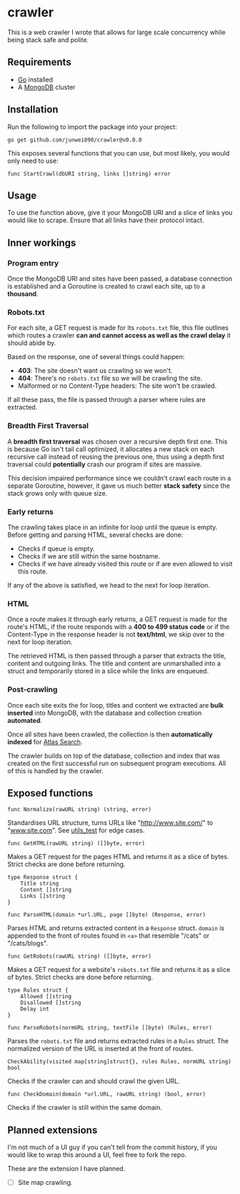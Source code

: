 # crawler
This is a web crawler I wrote that allows for large scale concurrency while being stack safe and polite.

## Requirements
- [Go](https://go.dev/doc/install) installed
- A [MongoDB](https://www.mongodb.com/docs/atlas/getting-started/) cluster

## Installation
Run the following to import the package into your project:
```
go get github.com/junwei890/crawler@v0.0.0
```

This exposes several functions that you can use, but most likely, you would only need to use:
```
func StartCrawl(dbURI string, links []string) error
```

## Usage
To use the function above, give it your MongoDB URI and a slice of links you would like to scrape. Ensure that all links have their protocol intact.

## Inner workings
### Program entry
Once the MongoDB URI and sites have been passed, a database connection is established and a Goroutine is created to crawl each site, up to a **thousand**.

### Robots.txt
For each site, a GET request is made for its `robots.txt` file, this file outlines which routes a crawler **can and cannot access as well as the crawl delay** it should abide by.

Based on the response, one of several things could happen:
- **403**: The site doesn't want us crawling so we won't.
- **404**: There's no `robots.txt` file so we will be crawling the site.
- Malformed or no Content-Type headers: The site won't be crawled.

If all these pass, the file is passed through a parser where rules are extracted.

### Breadth First Traversal
A **breadth first traversal** was chosen over a recursive depth first one. This is because Go isn't tail call optimized, it allocates a new stack on each recursive call instead of reusing the previous one, thus using a depth first traversal could **potentially** crash our program if sites are massive.

This decision impaired performance since we couldn't crawl each route in a separate Goroutine, however, it gave us much better **stack safety** since the stack grows only with queue size.

### Early returns
The crawling takes place in an infinite for loop until the queue is empty. Before getting and parsing HTML, several checks are done:
- Checks if queue is empty.
- Checks if we are still within the same hostname.
- Checks if we have already visited this route or if are even allowed to visit this route.

If any of the above is satisfied, we head to the next for loop iteration.

### HTML
Once a route makes it through early returns, a GET request is made for the route's HTML, if the route responds with a **400 to 499 status code** or if the Content-Type in the response header is not **text/html**, we skip over to the next for loop iteration.

The retrieved HTML is then passed through a parser that extracts the title, content and outgoing links. The title and content are unmarshalled into a struct and temporarily stored in a slice while the links are enqueued.

### Post-crawling
Once each site exits the for loop, titles and content we extracted are **bulk inserted** into MongoDB, with the database and collection creation **automated**.

Once all sites have been crawled, the collection is then **automatically indexed** for [Atlas Search](https://www.mongodb.com/docs/atlas/atlas-search/).

The crawler builds on top of the database, collection and index that was created on the first successful run on subsequent program executions. All of this is handled by the crawler.

## Exposed functions
```
func Normalize(rawURL string) (string, error)
```

Standardises URL structure, turns URLs like "http://www.site.com/" to "www.site.com". See [utils_test](./utils/utils_test.go) for edge cases.

```
func GetHTML(rawURL string) ([]byte, error)
```

Makes a GET request for the pages HTML and returns it as a slice of bytes. Strict checks are done before returning.

```
type Response struct {
    Title string
    Content []string
    Links []string
}

func ParseHTML(domain *url.URL, page []byte) (Response, error)
```

Parses HTML and returns extracted content in a `Response` struct. `domain` is appended to the front of routes found in `<a>` that resemble "/cats" or "/cats/blogs".

```
func GetRobots(rawURL string) ([]byte, error)
```

Makes a GET request for a website's `robots.txt` file and returns it as a slice of bytes. Strict checks are done before returning.

```
type Rules struct {
    Allowed []string
    Disallowed []string
    Delay int
}

func ParseRobots(normURL string, textFile []byte) (Rules, error)
```

Parses the `robots.txt` file and returns extracted rules in a `Rules` struct. The normalized version of the URL is inserted at the front of routes.

```
CheckAbility(visited map[string]struct{}, rules Rules, normURL string) bool
```

Checks if the crawler can and should crawl the given URL.

```
func CheckDomain(domain *url.URL, rawURL string) (bool, error)
```

Checks if the crawler is still within the same domain.

## Planned extensions
I'm not much of a UI guy if you can't tell from the commit history, if you would like to wrap this around a UI, feel free to fork the repo.

These are the extension I have planned.
- [ ] Site map crawling.

